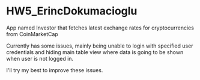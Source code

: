 # HW5_ErincDokumacioglu
App named Investor that fetches latest exchange rates for cryptocurrencies from CoinMarketCap

Currently has some issues, mainly being unable to login with specified user credentials and hiding main table view where data is going to be shown when user is not logged in.

I'll try my best to improve these issues.
